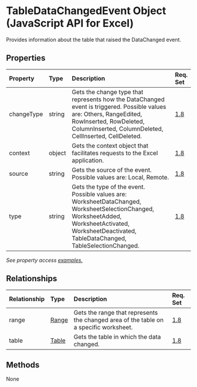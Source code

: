 # TableDataChangedEvent Object (JavaScript API for Excel)

Provides information about the table that raised the DataChanged event.

## Properties

| Property	   | Type	|Description| Req. Set|
|:---------------|:--------|:----------|:----|
|changeType|string|Gets the change type that represents how the DataChanged event is triggered. Possible values are: Others, RangeEdited, RowInserted, RowDeleted, ColumnInserted, ColumnDeleted, CellInserted, CellDeleted.|[1.8](../requirement-sets/excel-api-requirement-sets.md)|
|context|object|Gets the context object that facilitates requests to the Excel application.|[1.8](../requirement-sets/excel-api-requirement-sets.md)|
|source|string|Gets the source of the event. Possible values are: Local, Remote.|[1.8](../requirement-sets/excel-api-requirement-sets.md)|
|type|string|Gets the type of the event. Possible values are: WorksheetDataChanged, WorksheetSelectionChanged, WorksheetAdded, WorksheetActivated, WorksheetDeactivated, TableDataChanged, TableSelectionChanged.|[1.8](../requirement-sets/excel-api-requirement-sets.md)|

_See property access [examples.](#property-access-examples)_

## Relationships
| Relationship | Type	|Description| Req. Set|
|:---------------|:--------|:----------|:----|
|range|[Range](range.md)|Gets the range that represents the changed area of the table on a specific worksheet.|[1.8](../requirement-sets/excel-api-requirement-sets.md)|
|table|[Table](table.md)|Gets the table in which the data changed.|[1.8](../requirement-sets/excel-api-requirement-sets.md)|

## Methods
None

